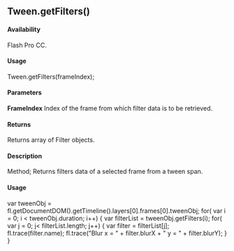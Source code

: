 ## Tween.getFilters()

#### Availability

Flash Pro CC.

#### Usage

Tween.getFilters(frameIndex);

#### Parameters

**FrameIndex** Index of the frame from which filter data is to be retrieved.

#### Returns

Returns array of Filter objects.

#### Description

Method; Returns filters data of a selected frame from a tween span.

#### Usage

var tweenObj = fl.getDocumentDOM().getTimeline().layers[0].frames[0].tweenObj;
for( var i = 0; i < tweenObj.duration; i++) {
var filterList = tweenObj.getFilters(i);
for( var j = 0; j< filterList.length; j++) {
var filter = filterList[j];
fl.trace(filter.name);
fl.trace("Blur x = " + filter.blurX + " y = " + filter.blurY); } }
